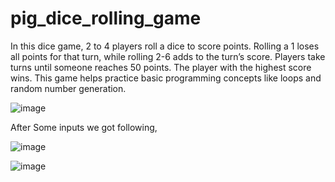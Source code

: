 # pig_dice_rolling_game
In this dice game, 2 to 4 players roll a dice to score points. Rolling a 1 loses all points for that turn, while rolling 2-6 adds to the turn’s score. Players take turns until someone reaches 50 points. The player with the highest score wins. This game helps practice basic programming concepts like loops and random number generation.

![image](https://github.com/user-attachments/assets/341bdc82-0e3d-4d82-b70c-b06118d1302e)

After Some inputs we got following,

![image](https://github.com/user-attachments/assets/94d3dbb5-621b-4aa8-9868-0908e23c0759)

![image](https://github.com/user-attachments/assets/b2ad5983-6a33-4681-af27-e3e866670038)
